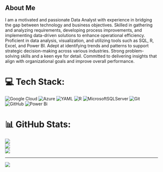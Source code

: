 ## About Me
I am a motivated and passionate Data Analyst with experience in bridging the gap between technology and business objectives. Skilled in gathering and analyzing requirements, developing process improvements, and implementing data-driven solutions to enhance operational efficiency. Proficient in data analysis, visualization, and utilizing tools such as SQL, R, Excel, and Power BI. Adept at identifying trends and patterns to support strategic decision-making across various industries. Strong problem-solving skills and a keen eye for detail. Committed to delivering insights that align with organizational goals and improve overall performance. 


# 💻 Tech Stack:
![Google Cloud](https://img.shields.io/badge/GoogleCloud-%234285F4.svg?style=for-the-badge&logo=google-cloud&logoColor=white) ![Azure](https://img.shields.io/badge/azure-%230072C6.svg?style=for-the-badge&logo=microsoftazure&logoColor=white) ![YAML](https://img.shields.io/badge/yaml-%23ffffff.svg?style=for-the-badge&logo=yaml&logoColor=151515) ![R](https://img.shields.io/badge/r-%23276DC3.svg?style=for-the-badge&logo=r&logoColor=white) ![MicrosoftSQLServer](https://img.shields.io/badge/Microsoft%20SQL%20Server-CC2927?style=for-the-badge&logo=microsoft%20sql%20server&logoColor=white) ![Git](https://img.shields.io/badge/git-%23F05033.svg?style=for-the-badge&logo=git&logoColor=white) ![GitHub](https://img.shields.io/badge/github-%23121011.svg?style=for-the-badge&logo=github&logoColor=white) ![Power Bi](https://img.shields.io/badge/power_bi-F2C811?style=for-the-badge&logo=powerbi&logoColor=black)
# 📊 GitHub Stats:
![](https://github-readme-stats.vercel.app/api?username=Rabibah96&theme=dark&hide_border=false&include_all_commits=false&count_private=false)<br/>
![](https://github-readme-streak-stats.herokuapp.com/?user=Rabibah96&theme=dark&hide_border=false)<br/>
![](https://github-readme-stats.vercel.app/api/top-langs/?username=Rabibah96&theme=dark&hide_border=false&include_all_commits=false&count_private=false&layout=compact)

---
[![](https://visitcount.itsvg.in/api?id=Rabibah&label=Profile%20Views&color=12&icon=0&pretty=false)](https://visitcount.itsvg.in)


<!-- Proudly created with GPRM ( https://gprm.itsvg.in ) -->
